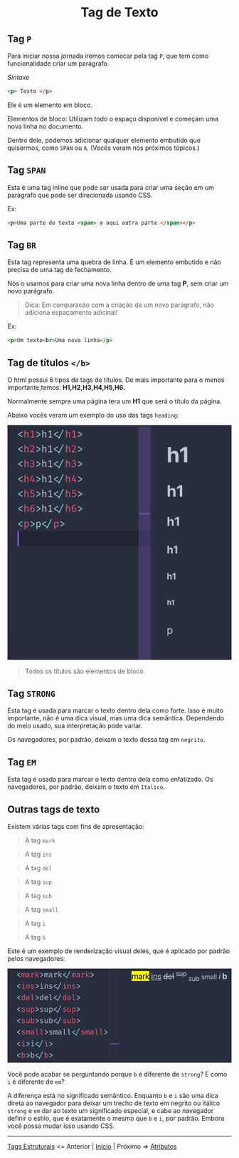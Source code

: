 <h1 align = "center"> Tag de Texto </H1>

## Tag **`P`**

Para iniciar nossa jornada iremos comecar pela tag `P`, que tem como funcionalidade criar um parágrafo.

_Sintaxe_
 ```html
<p> Texto </p>
 ```

Ele é um elemento em bloco.  

Elementos de bloco: Utilizam todo o espaço disponível e começam uma nova linha no documento.  

Dentro dele, podemos adicionar qualquer elemento embutido que quisermos, como `SPAN` ou `A`. (Vocês veram nos próximos tópicos.)

## Tag **`SPAN`**

Esta é uma tag inline que pode ser usada para criar uma seção em um parágrafo que pode ser direcionada usando CSS.  

Ex: 

```html
<p>Uma parte do texto <span> e aqui outra parte </span></p>
```

## Tag **`BR`**

Esta tag representa uma quebra de linha. É um elemento embutido e não precisa de uma tag de fechamento.

Nós o usamos para criar uma nova linha dentro de uma tag <b>P</b>, sem criar um novo parágrafo.

>Dica: Em comparacão com a criação de um novo parágrafo, não adiciona espaçamento adicinal!

Ex:

```html
<p>Um texto<br>Uma nova linha</p>
```

## Tag de títulos **`</b>`**

O html possui 6 tipos de tags de títulos. De mais importante para o menos importante,temos: **H1,H2,H3,H4,H5,H6.**

Normalmente sempre uma página tera um **H1** que será o título da página.

Abaixo vocês veram um exemplo do uso das tags `heading`:

![tag de titulos](../assets/headings.png)

>Todos os títulos são elementos de bloco.

## Tag **`STRONG`**

Esta tag é usada para marcar o texto dentro dela como forte. Isso é muito importante, não é uma dica visual, mas uma dica semântica. Dependendo do meio usado, sua interpretação pode variar.  

Os navegadores, por padrão, deixam o texto dessa tag em `negrito`.

## Tag **`EM`**

Esta tag é usada para marcar o texto dentro dela como enfatizado. Os navegadores, por padrão, deixam o texto em `Italico`.

## Outras tags de texto

Existem várias tags com fins de apresentação:

> A tag `mark` 

> A tag `ins` 

> A tag `del` 

> A tag `sup` 

> A tag `sub` 

> A tag `small` 

> A tag `i` 

> A tag `b`

Este é um exemplo de renderização visual deles, que é aplicado por padrão pelos navegadores:

![tag de titulos](../assets/various.png)

Você pode acabar se perguntando porque `b` é diferente de `strong`? E como `i` é diferente de `em`?

 A diferença está no significado semântico. Enquanto `b` e `i` são uma dica direta ao navegador para deixar um trecho de texto em negrito ou itálico `strong` e `em` dar ao texto um significado especial, e cabe ao navegador definir o estilo, que é exatamente o mesmo que `b` e `i`, por padrão. Embora você possa mudar isso usando CSS.

 ---

 [Tags Estruturais](/contents/3.Estruturais.md) <= Anterior | [Início](/README.MD) | Próximo => [Atributos](/contents/5.Atributos.md)
